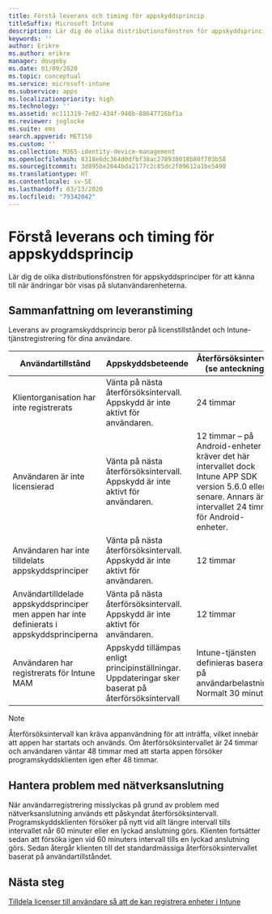 ```yaml
---
title: Förstå leverans och timing för appskyddsprincip
titleSuffix: Microsoft Intune
description: Lär dig de olika distributionsfönstren för appskyddsprinciper för att känna till när ändringar bör visas på slutanvändarenheterna.
keywords: ''
author: Erikre
ms.author: erikre
manager: dougeby
ms.date: 01/09/2020
ms.topic: conceptual
ms.service: microsoft-intune
ms.subservice: apps
ms.localizationpriority: high
ms.technology: ''
ms.assetid: ec111319-7e02-434f-946b-88647726bf1a
ms.reviewer: joglocke
ms.suite: ems
search.appverid: MET150
ms.custom: ''
ms.collection: M365-identity-device-management
ms.openlocfilehash: 8318e6dc364d0dfbf38ac278938018b80f703b58
ms.sourcegitcommit: 3d895be2844bda2177c2c85dc2f09612a1be5490
ms.translationtype: HT
ms.contentlocale: sv-SE
ms.lasthandoff: 03/13/2020
ms.locfileid: "79342042"
---
```

# <a name="understand-app-protection-policy-delivery-timing"></a>Förstå leverans och timing för appskyddsprincip

Lär dig de olika distributionsfönstren för appskyddsprinciper för att känna till när ändringar bör visas på slutanvändarenheterna.

## <a name="delivery-timing-summary"></a>Sammanfattning om leveranstiming

Leverans av programskyddsprincip beror på licenstillståndet och Intune-tjänstregistrering för dina användare.  

|    Användartillstånd    |    Appskyddsbeteende     |    Återförsöksintervall (se anteckning)    |    Varför sker det här?    |
|-----------------------------------------------------|-------------------------------------------------------------------------------------------------|--------------------------------------------------------------------------------------|-----------------------------------------------------------------------------------------------------------|
|    Klientorganisation har inte registrerats    |    Vänta på nästa återförsöksintervall.  Appskydd är inte aktivt för användaren.    |    24 timmar    |    Inträffar när du har inte konfigurerat din klientorganisation för Intune.    |
|    Användaren är inte licensierad     |    Vänta på nästa återförsöksintervall.  Appskydd är inte aktivt för användaren.     |    12 timmar – på Android-enheter kräver det här intervallet dock Intune APP SDK version 5.6.0 eller senare. Annars är intervallet 24 timmar för Android-enheter.   |    Inträffar när du inte har licensierat användaren för Intune.    |
|    Användaren har inte tilldelats appskyddsprinciper    |    Vänta på nästa återförsöksintervall.  Appskydd är inte aktivt för användaren.    |    12 timmar        |    Inträffar när du inte har tilldelat APP-inställningar till användaren.    |
|    Användartilldelade appskyddsprinciper men appen har inte definierats i appskyddsprinciperna   |    Vänta på nästa återförsöksintervall.  Appskydd är inte aktivt för användaren.    |    12 timmar        |    Inträffar när du inte har lagt till appen till APP.    |
|    Användaren har registrerats för Intune MAM    |    Appskydd tillämpas enligt principinställningar.    Uppdateringar sker baserat på återförsöksintervall    |    Intune-tjänsten definieras baserat på användarbelastning.    Normalt 30 minuter.     |    Inträffar när användaren har registrerats med Intune-tjänsten för MAM-konfiguration.    |

> [!NOTE]
> Återförsöksintervall kan kräva appanvändning för att inträffa, vilket innebär att appen har startats och används.  Om återförsöksintervallet är 24 timmar och användaren väntar 48 timmar med att starta appen försöker programskyddsklienten igen efter 48 timmar.

## <a name="handling-network-connectivity-issues"></a>Hantera problem med nätverksanslutning

När användarregistrering misslyckas på grund av problem med nätverksanslutning används ett påskyndat återförsöksintervall.  Programskyddsklienten försöker på nytt vid allt längre intervall tills intervallet når 60 minuter eller en lyckad anslutning görs.  Klienten fortsätter sedan att försöka igen vid 60 minuters intervall tills en lyckad anslutning görs. Sedan återgår klienten till det standardmässiga återförsöksintervallet baserat på användartillståndet.

## <a name="next-steps"></a>Nästa steg

[Tilldela licenser till användare så att de kan registrera enheter i Intune](../fundamentals/licenses-assign.md)


